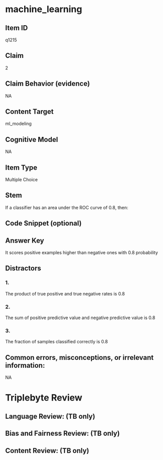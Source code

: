 # machine_learning

## Item ID
q1215

## Claim
2

## Claim Behavior (evidence)
NA

## Content Target
ml_modeling

## Cognitive Model
NA

## Item Type
Multiple Choice

## Stem
If a classifier has an area under the ROC curve of 0.8, then:

## Code Snippet (optional)


## Answer Key
It scores positive examples higher than negative ones with 0.8 probability

## Distractors

### 1.
The product of true positive and true negative rates is 0.8

### 2.
The sum of positive predictive value and negative predictive value is 0.8

### 3.
The fraction of samples classified correctly is 0.8

## Common errors, misconceptions, or irrelevant information:
NA

# Triplebyte Review


## Language Review: (TB only)


## Bias and Fairness Review: (TB only)


## Content Review: (TB only)

